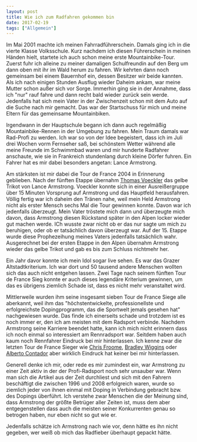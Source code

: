 ```yaml
---
layout: post
title: Wie ich zum Radfahren gekommen bin
date: 2017-02-19
tags: ["Allgemein"]
---
```


Im Mai 2001 machte ich meinen Fahrradführerschein. Damals ging ich in die vierte Klasse Volksschule. Kurz nachdem ich diesen Führerschein in meinen Händen hielt, startete ich auch schon meine erste Mountainbike-Tour. Zuerst fuhr ich alleine zu meiner damaligen Schulfreundin auf den Berg um dann oben mit ihr im Wald herum zu fahren. Wir kehrten dann noch gemeinsam bei einem Bauernhof ein, dessen Besitzer wir beide kannten. Als ich nach einigen Stunden Ausflug wieder Daheim ankam, war meine Mutter schon außer sich vor Sorge. Immerhin ging sie in der Annahme, dass ich "nur" rauf fahre und dann recht bald wieder zurück sein werde. Jedenfalls hat sich mein Vater in der Zwischenzeit schon mit dem Auto auf die Suche nach mir gemacht. Das war der Startschuss für mich und meine Eltern für das gemeinsame Mountainbiken.

Irgendwann in der Hauptschule begann ich dann auch regelmäßig Mountainbike-Rennen in der Umgebung zu fahren. Mein Traum damals war Rad-Profi zu werden. Ich war so von der Idee begeistert, dass ich im Juli drei Wochen vorm Fernseher saß, bei schönstem Wetter während alle meine Freunde im Schwimmbad waren und mir hunderte Radfahrer anschaute, wie sie in Frankreich stundenlang durch kleine Dörfer fuhren. Ein Fahrer hat es mir dabei besonders angetan: Lance Armstrong.

Am stärksten ist mir dabei die Tour de France 2004 in Erinnerung geblieben. Nach der fünften Etappe übernahm [Thomas Voeckler](https://de.wikipedia.org/wiki/Thomas_Voeckler) das gelbe Trikot von Lance Armstrong. Voeckler konnte sich in einer Ausreißergruppe über 15 Minuten Vorsprung auf Armstrong und das Hauptfeld herausfahren. Völlig fertig war ich daheim den Tränen nahe, weil mein Held Armstrong nicht als erster Mensch sechs Mal die Tour gewinnen konnte. Davon war ich jedenfalls überzeugt. Mein Vater tröstete mich dann und überzeugte mich davon, dass Armstrong diesen Rückstand später in den Alpen locker wieder gut machen werde. ICh wusste zwar nicht ob er das nur sagte um mich zu beruhigen, oder ob er tatsächlich davon überzeugt war. Auf der 15. Etappe wurde diese Prophezeihung meines Vaters jedenfalls tatsächlich wahr. Ausgerechnet bei der ersten Etappe in den Alpen übernahm Armstrong wieder das gelbe Trikot und gab es bis zum Schluss nichtmehr her.

Ein Jahr davor konnte ich mein Idol sogar live sehen. Es war das Grazer Altstadtkriterium. Ich war dort und 50 tausend andere Menschen wollten sich das auch nicht entgehen lassen. Zwei Tage nach seinem fünften Tour de France Sieg konnte er auch dieses legendäre Kriterium gewinnen, um das es übrigens ziemlich Schade ist, dass es nicht mehr veranstaltet wird.

Mittlerweile wurden ihm seine insgesamt sieben Tour de France Siege alle aberkannt, weil ihm das "höchstentwickelte, professionellste und erfolgreichste Dopingprogramm, das die Sportwelt jemals gesehen hat" nachgewiesen wurde. Das finde ich einerseits schade und trotzdem ist es noch immer er, den ich am meisten mit dem Radsport verbinde. Nachdem Armstrong seine Karriere beendet hatte, kann ich mich nicht erinnern dass ich noch einmal so interessiert am Rennradsport war. Seitdem haben auch kaum noch Rennfahrer Eindruck bei mir hinterlassen. Ich kenne zwar die letzten Tour de France Sieger wie [Chris Froome](https://de.wikipedia.org/wiki/Chris_Froome), [Bradley Wiggins](https://de.wikipedia.org/wiki/Bradley_Wiggins) oder [Alberto Contador](https://de.wikipedia.org/wiki/Alberto_Contador) aber wirklich Eindruck hat keiner bei mir hinterlassen.

Generell denke ich mir, oder rede es mir zumindest ein, war Armstrong zu einer Zeit aktiv in der der Profi-Radsport noch sehr unsauber war. Wenn man sich die Artikel aus der Zeit durchliest und sich mit den Fahrern beschäftigt die zwischen 1996 und 2008 erfolgreich waren, wurde so ziemlich jeder von ihnen einmal mit Doping in Verbindung gebracht bzw. des Dopings überführt. Ich verstehe zwar Menschen die der Meinung sind, dass Armstrong der größte Betrüger aller Zeiten ist, muss dem aber entgegenstellen dass auch die meisten seiner Konkurrenten genau so betrogen haben, nur eben nicht so gut wie er.

Jedenfalls schätze ich Armstrong nach wie vor, denn hätte es ihn nicht gegeben, wer weiß ob mich das Radfieber überhaupt gepackt hätte.